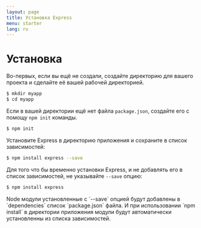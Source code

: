 ```yaml
---
layout: page
title: Установка Express
menu: starter
lang: ru
---
```


# Установка

Во-первых, если вы ещё не создали, создайте директорию для вашего проекта и сделайте её вашей рабочей директорией.

~~~sh
$ mkdir myapp
$ cd myapp
~~~

Если в вашей директории ещё нет файла `package.json`, создайте его с помощу `npm init` команды.

~~~sh
$ npm init
~~~

Установите Express в директорию приложения и сохраните в список зависимостей:

~~~sh
$ npm install express --save
~~~

Для того что бы временно установки Express, и не добавлять его в список зависимостей, не указывайте `--save` опцию:

~~~sh
$ npm install express
~~~

<div class="doc-box doc-info" markdown="1">
Node модули установленные с `--save` опцией будут добавлены в `dependencies` список `package.json` файла.
И при использовании `npm install` в директории приложения модули будут автоматически установленны из списка зависимостей.
</div>
